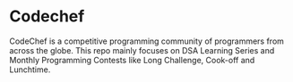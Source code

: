 # Codechef
CodeChef is a competitive programming community of programmers from across the globe. This repo mainly focuses on DSA Learning Series and Monthly Programming Contests like Long Challenge, Cook-off and Lunchtime.
